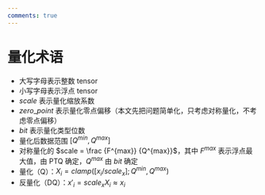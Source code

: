 ```yaml
---
comments: true
---
```


# 量化术语

* 大写字母表示整数 tensor
* 小写字母表示浮点 tensor
* $scale$ 表示量化缩放系数
* $zero\_point$ 表示量化零点偏移（本文先把问题简单化，只考虑对称量化，不考虑零点偏移）
* $bit$ 表示量化类型位数
* 量化后数据范围 $[Q^{min}, Q^{max}]$
* 对称量化的 $scale = \frac {F^{max}} {Q^{max}}$，其中 $F^{max}$ 表示浮点最大值，由 PTQ 确定，$Q^{max}$ 由 $bit$ 确定
* 量化（Q）：$X_i = clamp([x_i/scale_x]; Q^{min}, Q^{max})$
* 反量化（DQ）：$x'_i = scale_x X_i \approx x_i$
